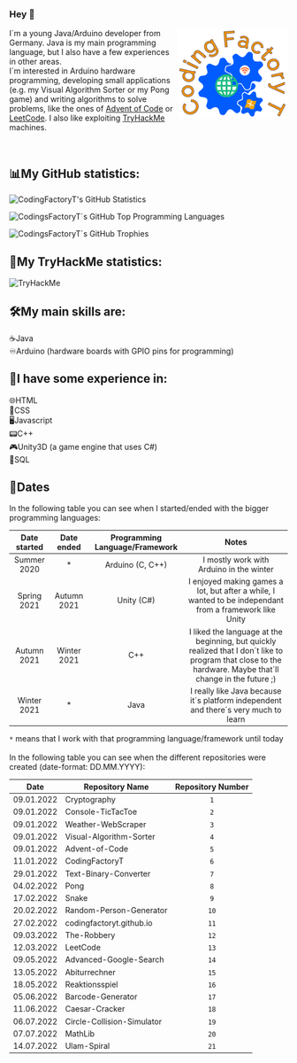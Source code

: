 ### Hey :wave:

<img src="CodingFactoryT_Logo.png" align ="right">

I´m a young Java/Arduino developer from Germany. Java is my main programming language, but I also have a few experiences in other areas. <br>
I´m interested in Arduino hardware programming, developing small applications (e.g. my Visual Algorithm Sorter or my Pong game) and writing algorithms to solve problems, like the ones of [Advent of Code](https://adventofcode.com) or [LeetCode](https://leetcode.com).
I also like exploiting [TryHackMe](https://tryhackme.com) machines.

<br>

## :bar_chart:My GitHub statistics:      
  ![CodingFactoryT's GitHub Statistics](https://github-readme-stats.vercel.app/api?username=CodingFactoryT&theme=tokyonight) 
  
  ![CodingsFactoryT´s GitHub Top Programming Languages](https://github-readme-stats.vercel.app/api/top-langs?username=CodingFactoryT&theme=tokyonight&card_width=495) 
  
  ![CodingsFactoryT´s GitHub Trophies](https://github-profile-trophy.vercel.app/?username=CodingFactoryT&theme=tokyonight)
  
## :closed_lock_with_key:My TryHackMe statistics:
<img src="https://tryhackme-badges.s3.amazonaws.com/CodingFactoryT.png" alt="TryHackMe">

## :hammer_and_wrench:My main skills are: 
:coffee:Java         <br>
:infinity:Arduino (hardware boards with GPIO pins for programming)

## :hammer:I have some experience in: 
:globe_with_meridians:HTML         <br>
:scroll:CSS          <br>
:desktop_computer:Javascript   <br>
:pager:C++          <br>
:video_game:Unity3D (a game engine that uses C#) <br>
:satellite:SQL

## :calendar:Dates

In the following table you can see when I started/ended with the bigger programming languages: <br>

|Date started|Date ended |Programming Language/Framework|Notes                                                                                   |
|:----------:|:---------:|:----------------------------:|:--------------------------------------------------------------------------------------:|
|Summer 2020 |*          |Arduino (C, C++)   	          |I mostly work with Arduino in the winter                                                |
|Spring 2021 |Autumn 2021|Unity (C#)                    |I enjoyed making games a lot, but after a while, I wanted to be independant from a framework like Unity|
|Autumn 2021 |Winter 2021|C++                           |I liked the language at the beginning, but quickly realized that I don´t like to program that close to the hardware. Maybe that´ll change in the future ;)
|Winter 2021 |*          |Java                          |I really like Java because it´s platform independent and there´s very much to learn|

`*` means that I work with that programming language/framework until today <br> <br> 
In the following table you can see when the different repositories were created (date-format: DD.MM.YYYY): <br>

|Date      |Repository Name                                                                                     |Repository Number|
|----------|----------------------------------------------------------------------------------------------------|:---------------:|
|09.01.2022|Cryptography                                                                                        |`1`              |
|09.01.2022|Console-TicTacToe                                                                                   |`2`              |
|09.01.2022|Weather-WebScraper                                                                                  |`3`              |
|09.01.2022|Visual-Algorithm-Sorter                                                                             |`4`              |
|09.01.2022|Advent-of-Code                                                                                      |`5`              |
|11.01.2022|CodingFactoryT                                                                                      |`6`              |
|29.01.2022|Text-Binary-Converter                                                                               |`7`              |
|04.02.2022|Pong                                                                                                |`8`              |
|17.02.2022|Snake                                                                                               |`9`              |
|20.02.2022|Random-Person-Generator                                                                             |`10`             |
|27.02.2022|codingfactoryt.github.io                                                                            |`11`             |
|09.03.2022|The-Robbery                                                                                         |`12`             |
|12.03.2022|LeetCode                                                                                            |`13`             |
|09.05.2022|Advanced-Google-Search                                                                              |`14`             |
|13.05.2022|Abiturrechner                                                                                       |`15`             |
|18.05.2022|Reaktionsspiel                                                                                      |`16`             |
|05.06.2022|Barcode-Generator                                                                                   |`17`             |
|11.06.2022|Caesar-Cracker                                                                                      |`18`             |
|06.07.2022|Circle-Collision-Simulator                                                                          |`19`             |
|07.07.2022|MathLib                                                                                             |`20`             |
|14.07.2022|Ulam-Spiral                                                                                         |`21`             |
